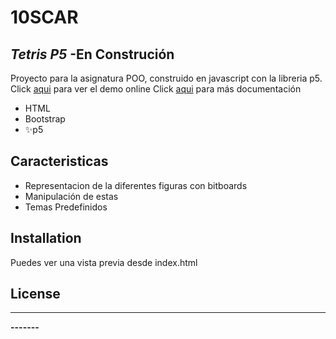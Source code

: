 # 10SCAR
## _Tetris P5_ -En Construción





Proyecto para la asignatura POO, construido en javascript con la libreria p5.
Click [aqui](https://tetris.10scar.com/) para ver el demo online
Click [aqui](https://10scar.com/tetris-p5) para más documentación 
- HTML
- Bootstrap
- ✨p5

## Caracteristicas

- Representacion de la diferentes figuras con bitboards
- Manipulación de estas
- Temas Predefinidos



## Installation

Puedes ver una vista previa desde index.html



## License

-----

**-------**

